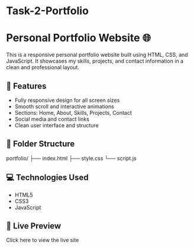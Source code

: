 # Task-2-Portfolio
# Personal Portfolio Website 🌐

This is a responsive personal portfolio website built using HTML, CSS, and JavaScript. It showcases my skills, projects, and contact information in a clean and professional layout.

## 🚀 Features

- Fully responsive design for all screen sizes
- Smooth scroll and interactive animations
- Sections: Home, About, Skills, Projects, Contact
- Social media and contact links
- Clean user interface and structure

## 📁 Folder Structure

portfolio/
├── index.html
├── style.css
└── script.js


## 💻 Technologies Used

- HTML5
- CSS3
- JavaScript

## 🔗 Live Preview

Click here to view the live site
